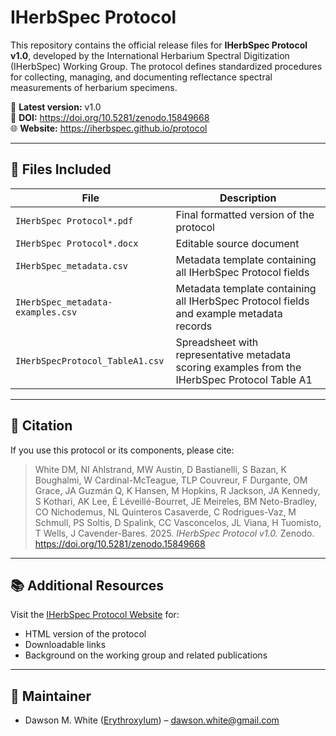 # IHerbSpec Protocol

This repository contains the official release files for **IHerbSpec Protocol v1.0**, developed by the International Herbarium Spectral Digitization (IHerbSpec) Working Group. The protocol defines standardized procedures for collecting, managing, and documenting reflectance spectral measurements of herbarium specimens.

📄 **Latest version:** v1.0  
🔗 **DOI:** https://doi.org/10.5281/zenodo.15849668  
🌐 **Website:** https://iherbspec.github.io/protocol

---

## 📁 Files Included

| File                              | Description |
|-----------------------------------|-------------|
| `IHerbSpec Protocol*.pdf`     | Final formatted version of the protocol |
| `IHerbSpec Protocol*.docx`    | Editable source document |
| `IHerbSpec_metadata.csv`          | Metadata template containing all IHerbSpec Protocol fields |
| `IHerbSpec_metadata-examples.csv` | Metadata template containing all IHerbSpec Protocol fields and example metadata records |
| `IHerbSpecProtocol_TableA1.csv`   | Spreadsheet with representative metadata scoring examples from the IHerbSpec Protocol Table A1 |

---

## 📌 Citation

If you use this protocol or its components, please cite:

> White DM, NI Ahlstrand, MW Austin, D Bastianelli, S Bazan, K Boughalmi, W Cardinal-McTeague, TLP Couvreur, F Durgante, OM Grace, JA Guzmán Q, K Hansen, M Hopkins, R Jackson, JA Kennedy, S Kothari, AK Lee, É Léveillé-Bourret, JE Meireles, BM Neto-Bradley, CO Nichodemus, NL Quinteros Casaverde, C Rodrigues-Vaz, M Schmull, PS Soltis, D Spalink, CC Vasconcelos, JL Viana, H Tuomisto, T Wells, J Cavender-Bares. 2025. *IHerbSpec Protocol v1.0.* Zenodo. https://doi.org/10.5281/zenodo.15849668

---

## 📚 Additional Resources

Visit the [IHerbSpec Protocol Website](https://iherbspec.github.io) for:
- HTML version of the protocol
- Downloadable links
- Background on the working group and related publications

---

## 👤 Maintainer

- Dawson M. White ([Erythroxylum](https://github.com/Erythroxylum)) – dawson.white@gmail.com
